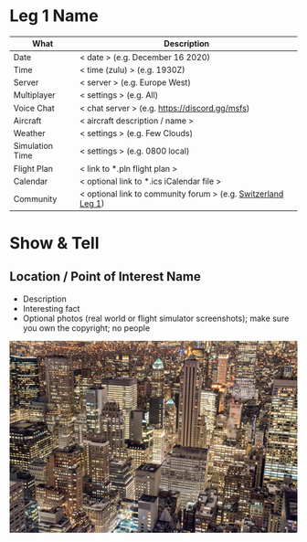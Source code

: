 # Leg 1 Name

| What            | Description
| --------------- | ----------------
| Date            | < date > (e.g. December 16 2020)
| Time            | < time (zulu) > (e.g. 1930Z)
| Server          | < server > (e.g. Europe West)
| Multiplayer     | < settings > (e.g. All)
| Voice Chat      | < chat server > (e.g. https://discord.gg/msfs)
| Aircraft        | < aircraft description / name >
| Weather         | < settings > (e.g. Few Clouds)
| Simulation Time | < settings > (e.g. 0800 local)
| Flight Plan     | < link to *.pln flight plan >
| Calendar        | < optional link to *.ics iCalendar file >
| Community       | < optional link to community forum > (e.g. [Switzerland Leg 1](https://forums.flightsimulator.com/t/tell-tours-switzerland-from-north-to-south/335342))


# Show & Tell

## Location / Point of Interest Name

- Description
- Interesting fact
- Optional photos (real world or flight simulator screenshots); make sure you own the copyright; no people

![Example](https://github.com/till213/Tell-Tours/blob/main/Template/Leg-1/img/example.jpg "New York (example)")

